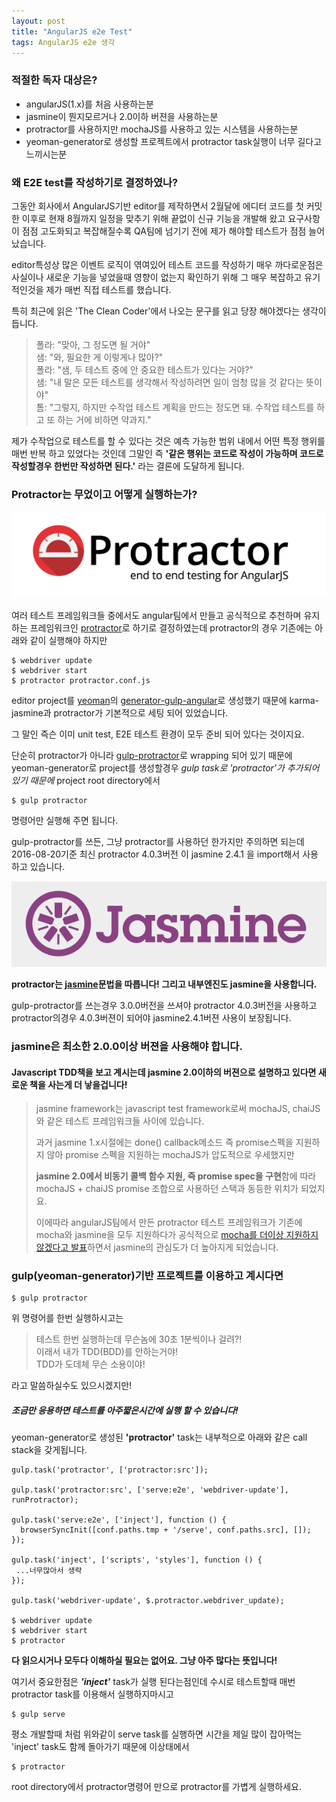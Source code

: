 ```yaml
---
layout: post
title: "AngularJS e2e Test"
tags: AngularJS e2e 생각
---
```


### 적절한 독자 대상은?

* angularJS(1.x)를 처음 사용하는분
* jasmine이 뭔지모르거나 2.0이하 버젼을 사용하는분
* protractor를 사용하지만 mochaJS를 사용하고 있는 시스템을 사용하는분 
* yeoman-generator로 생성할 프로젝트에서 protractor task실행이 너무 길다고 느끼시는분

### 왜 E2E test를 작성하기로 결정하였나? 

그동안 회사에서 AngularJS기반 editor를 제작하면서
2월달에 에디터 코드를 첫 커밋한 이후로 현재 8월까지
일정을 맞추기 위해 끝없이 신규 기능을 개발해 왔고
요구사항이 점점 고도화되고 복잡해질수록
QA팀에 넘기기 전에 제가 해야할 테스트가 점점 늘어났습니다.

editor특성상 많은 이벤트 로직이 엮여있어 테스트 코드를 작성하기 매우 까다로운점은 사실이나 
새로운 기능을 넣었을때 영향이 없는지 확인하기 위해
그 매우 복잡하고 유기적인것을 제가 매번 직접 테스트를 했습니다.

특히 최근에 읽은 'The Clean Coder'에서 나오는 문구를 읽고 당장 해야겠다는 생각이 듭니다.

>폴라: "맞아, 그 정도면 될 거야"  
샘: "와, 필요한 게 이렇게나 많아?"  
폴라: "샘, 두 테스트 중에 안 중요한 테스트가 있다는 거야?"  
샘: "내 말은 모든 테스트를 생각해서 작성하려면 일이 엄청 많을 것 같다는 뜻이야"  
톰: "그렇지, 하지만 수작업 테스트 계획을 만드는 정도면 돼. 수작업 테스트를 하고 또 하는 거에 비하면 약과지."

제가 수작업으로 테스트를 할 수 있다는 것은 예측 가능한 범위 내에서 어떤 특정 행위를 매번 반복 하고 있었다는 것인데
그말인 즉 **'같은 행위는 코드로 작성이 가능하며 코드로 작성할경우 한번만 작성하면 된다.'** 라는 결론에 도달하게 됩니다.
  
  
  
### Protractor는 무었이고 어떻게 실행하는가?

![protractor-logo](/assets/images/2016-08-20-angular-e2e-test-begining/protractor-logo.png)

여러 테스트 프레임워크들 중에서도 angular팀에서 만들고
공식적으로 추천하며 유지하는 프레임워크인 [protractor](http://www.protractortest.org/)로 하기로 결정하였는데
protractor의 경우 기존에는 아래와 같이 실행해야 하지만

```
$ webdriver update
$ webdriver start
$ protractor protractor.conf.js
```

editor project를 [yeoman](http://yeoman.io/)의 
[generator-gulp-angular](https://github.com/swiip/generator-gulp-angular#readme)로 생성했기 때문에
karma-jasmine과 protractor가 기본적으로 세팅 되어 있었습니다.

그 말인 즉슨 이미 unit test, E2E 테스트 환경이 모두 준비 되어 있다는 것이지요.

단순히 protractor가 아니라 [gulp-protractor](https://github.com/mllrsohn/gulp-protractor)로 wrapping 되어 있기 때문에
yeoman-generator로 project를 생성할경우 *gulp task로 'protractor'가 추가되어 있기 때문에*
project root directory에서
~~~
$ gulp protractor
~~~
명령어만 실행해 주면 됩니다.

gulp-protractor를 쓰든, 그냥 protractor를 사용하던 한가지만 주의하면 되는데
2016-08-20기준 최신 protractor 4.0.3버전 이 jasmine 2.4.1 을 import해서 사용 하고 있습니다.

![jasmine-logo](/assets/images/2016-08-20-angular-e2e-test-begining/jasmine-logo.png)

**protractor는 [jasmine](https://github.com/jasmine/jasmine)문법을 따릅니다! 그리고 내부엔진도 jasmine을 사용합니다.**

gulp-protractor를 쓰는경우 3.0.0버전을 쓰셔야 protractor 4.0.3버전을 사용하고  
protractor의경우 4.0.3버젼이 되어야 jasmine2.4.1버젼 사용이 보장됩니다.

### jasmine은 최소한 2.0.0이상 버젼을 사용해야 합니다.

#### Javascript TDD책을 보고 계시는데 jasmine 2.0이하의 버젼으로 설명하고 있다면 새로운 책을 사는게 더 낳을겁니다!

>jasmine framework는 javascript test framework로써
mochaJS, chaiJS 와 같은 테스트 프레임워크들 사이에 있습니다.
>
>과거 jasmine 1.x시절에는 done() callback메소드
즉 promise스펙을 지원하지 않아
promise 스펙을 지원하는 mochaJS가 압도적으로 우세했지만
>
>**jasmine 2.0에서 비동기 콜백 함수 지원, 즉 promise spec을 구현**함에 따라
mochaJS + chaiJS promise 조합으로 사용하던 스택과  동등한 위치가 되었지요.
>
>이에따라 angularJS팀에서 만든 protractor 테스트 프레임워크가
기존에 mocha와 jasmine을 모두 지원하다가
공식적으로 [mocha를 더이상 지원하지 않겠다고 발표](https://github.com/angular/protractor/blob/master/docs/frameworks.md)하면서
jasmine의 관심도가 더 높아지게 되었습니다.

  
  
### gulp(yeoman-generator)기반 프로젝트를 이용하고 계시다면

~~~
$ gulp protractor
~~~
위 명령어를 한번 실행하시고는 
>테스트 한번 실행하는데 무슨놈에 30초 1분씩이나 걸려?!  
이래서 내가 TDD(BDD)를 안하는거야!  
TDD가 도데체 무슨 소용이야!  

라고 말씀하실수도 있으시겠지만!

##### 조금만 응용하면 테스트를 아주짧은시간에 실행 할 수 있습니다!
yeoman-generator로 생성된 **'protractor'** task는 내부적으로 아래와 같은 call stack을 갖게됩니다.  

~~~
gulp.task('protractor', ['protractor:src']);

gulp.task('protractor:src', ['serve:e2e', 'webdriver-update'], runProtractor);

gulp.task('serve:e2e', ['inject'], function () {
  browserSyncInit([conf.paths.tmp + '/serve', conf.paths.src], []);
});

gulp.task('inject', ['scripts', 'styles'], function () {
 ...너무많아서 생략
});

gulp.task('webdriver-update', $.protractor.webdriver_update);

$ webdriver update
$ webdriver start
$ protractor
~~~

**다 읽으시거나 모두다 이해하실 필요는 없어요. 그냥 아주 많다는 뜻입니다!**

여기서 중요한점은 ***'inject'*** task가 실행 된다는점인데
수시로 테스트할때 매번 protractor task를 이용해서 실행하지마시고

```
$ gulp serve
```

평소 개발할때 처럼 위와같이 serve task를 실행하면 시간을 제일 많이 잡아먹는 'inject' task도 함께 돌아가기 때문에 이상태에서

```
$ protractor
```

root directory에서 protractor명령어 만으로 protractor를 가볍게 실행하세요.
